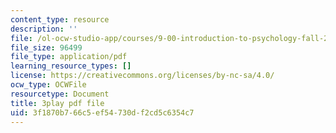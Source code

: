 ```yaml
---
content_type: resource
description: ''
file: /ol-ocw-studio-app/courses/9-00-introduction-to-psychology-fall-2004/3f1870b766c5ef54730df2cd5c6354c7_10508.pdf
file_size: 96499
file_type: application/pdf
learning_resource_types: []
license: https://creativecommons.org/licenses/by-nc-sa/4.0/
ocw_type: OCWFile
resourcetype: Document
title: 3play pdf file
uid: 3f1870b7-66c5-ef54-730d-f2cd5c6354c7
---
```

